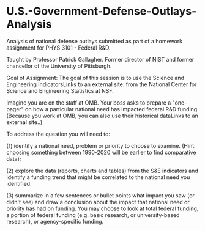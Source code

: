 # U.S.-Government-Defense-Outlays-Analysis
Analysis of national defense outlays submitted as part of a homework assignment for PHYS 3101 - Federal R&amp;D. 

Taught by Professor Patrick Gallagher. Former director of NIST and former chancellor of the University of Pittsburgh. 

Goal of Assignment: 
The goal of this session is to use the Science and Engineering IndicatorsLinks to an external site. from the National Center for Science and Engineering Statistics at NSF. 

Imagine you are on the staff at OMB.  Your boss asks to prepare a "one-pager" on how a particular national need has impacted federal R&D funding.  (Because you work at OMB, you can also use their historical dataLinks to an external site..)

To address the question you will need to:

(1) identify a national need, problem or priority to choose to examine.  (Hint: choosing something between 1990-2020 will be earlier to find comparative data);

(2) explore the data (reports, charts and tables) from the S&E indicators and identify a funding trend that might be correlated to the national need you identified.  

(3) summarize in a few sentences or bullet points what impact you saw (or didn't see) and draw a conclusion about the impact that national need or priority has had on funding.  You may choose to look at total federal funding, a portion of federal funding (e.g. basic research, or university-based research), or agency-specific funding.  
